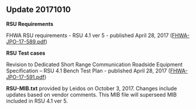 
## Update 20171010
**RSU Requirements**

FHWA RSU requirements - RSU 4.1 ver 5 - published April 28, 2017
([FHWA-JPO-17-589.pdf](https://rosap.ntl.bts.gov/view/dot/3600)) 

**RSU Test cases**

Revision to Dedicated Short Range Communication Roadside Equipment Specification – RSU 4.1 Bench Test Plan - published April 28, 2017
([FHWA-JPO-17-591.pdf](https://rosap.ntl.bts.gov/view/dot/3621))

__RSU-MIB.txt__ provided by Leidos on October 3, 2017. 
Changes include updates based on vendor comments.
This MIB file will superseed MIB included in RSU 4.1 ver 5.
